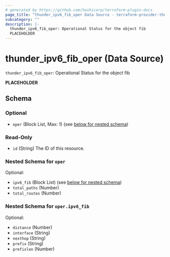 ```yaml
---
# generated by https://github.com/hashicorp/terraform-plugin-docs
page_title: "thunder_ipv6_fib_oper Data Source - terraform-provider-thunder"
subcategory: ""
description: |-
  thunder_ipv6_fib_oper: Operational Status for the object fib
  PLACEHOLDER
---
```


# thunder_ipv6_fib_oper (Data Source)

`thunder_ipv6_fib_oper`: Operational Status for the object fib

__PLACEHOLDER__



<!-- schema generated by tfplugindocs -->
## Schema

### Optional

- `oper` (Block List, Max: 1) (see [below for nested schema](#nestedblock--oper))

### Read-Only

- `id` (String) The ID of this resource.

<a id="nestedblock--oper"></a>
### Nested Schema for `oper`

Optional:

- `ipv6_fib` (Block List) (see [below for nested schema](#nestedblock--oper--ipv6_fib))
- `total_paths` (Number)
- `total_routes` (Number)

<a id="nestedblock--oper--ipv6_fib"></a>
### Nested Schema for `oper.ipv6_fib`

Optional:

- `distance` (Number)
- `interface` (String)
- `nexthop` (String)
- `prefix` (String)
- `prefixlen` (Number)


